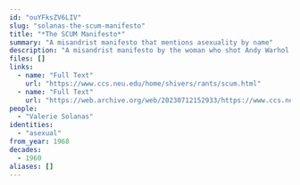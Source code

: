 ```yaml
---
id: "ouYFksZV6LIV"
slug: "solanas-the-scum-manifesto"
title: "*The SCUM Manifesto*"
summary: "A misandrist manifesto that mentions asexuality by name"
description: "A misandrist manifesto by the woman who shot Andy Warhol that describes sex as a waste of time and mentions asexuality by name"
files: []
links:
  - name: "Full Text"
    url: "https://www.ccs.neu.edu/home/shivers/rants/scum.html"
  - name: "Full Text"
    url: "https://web.archive.org/web/20230712152933/https://www.ccs.neu.edu/home/shivers/rants/scum.html"
people:
  - "Valerie Solanas"
identities:
  - "asexual"
from_year: 1968
decades:
  - 1960
aliases: []
---
```

